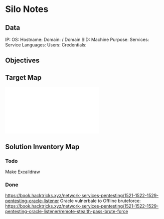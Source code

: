 # Silo Notes

## Data 

IP: 
OS:
Hostname:
Domain:  / Domain SID:
Machine Purpose: 
Services:
Service Languages:
Users:
Credentials:

## Objectives

## Target Map

![](Silo-map.excalidraw.md)

## Solution Inventory Map


### Todo 

Make Excalidraw

### Done
      

https://book.hacktricks.xyz/network-services-pentesting/1521-1522-1529-pentesting-oracle-listener
Oracle vulnerbale to Offline bruteforce: https://book.hacktricks.xyz/network-services-pentesting/1521-1522-1529-pentesting-oracle-listener/remote-stealth-pass-brute-force
